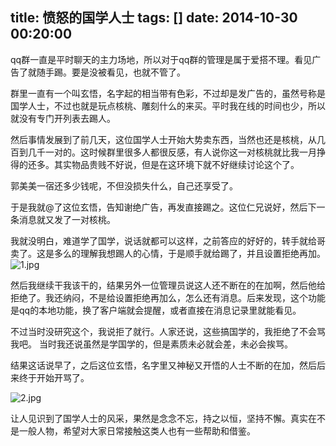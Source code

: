 title: 愤怒的国学人士
tags: []
date: 2014-10-30 00:20:00
---

qq群一直是平时聊天的主力场地，所以对于qq群的管理是属于爱搭不理。看见广告了就随手踢。要是没被看见，也就不管了。

群里一直有一个叫玄悟，名字起的相当带有色彩，不过却是发广告的，虽然号称是国学人士，不过也就是玩点核桃、雕刻什么的来买。平时我在线的时间也少，所以就没有专门开列表去踢人。

然后事情发展到了前几天，这位国学人士开始大势卖东西，当然也还是核桃，从几百到几千一对的。这时候群里很多人都很反感，有人说你这一对核桃就比我一月挣得的还多。其实物品贵贱不好说，但是在这环境下就不好继续讨论这个了。

郭美美一宿还多少钱呢，不但没损失什么，自己还享受了。
<!--more-->
于是我就@了这位玄悟，告知谢绝广告，再发直接踢之。这位仁兄说好，然后下一条消息就又发了一对核桃。

我就没明白，难道学了国学，说话就都可以这样，之前答应的好好的，转手就给哥卖了。这是多么的理解我想踢人的心情，于是顺手就给踢了，并且设置拒绝再加。![1.jpg](http://blog.fea-shine.com/usr/uploads/2014/10/2031934715.jpg)

然后我继续干我该干的，结果另外一位管理员说这人还不断在的在加啊，然后他给拒绝了。我还纳闷，不是给设置拒绝再加么，怎么还有消息。后来发现，这个功能是qq的本地功能，换了客户端就会提醒，或者直接在消息记录里就能看见。

不过当时没研究这个，我说拒了就行。人家还说，这些搞国学的，我拒绝了不会骂我吧。 当时我还说虽然是学国学的，但是素质未必就会差，未必会挨骂。

结果这话说早了，之后这位玄悟，名字里又神秘又开悟的人士不断的在加，然后后来终于开始开骂了。

![2.jpg](http://blog.fea-shine.com/usr/uploads/2014/10/3673008350.jpg)

让人见识到了国学人士的风采，果然是念念不忘，持之以恒，坚持不懈。真实在不是一般人物，希望对大家日常接触这类人也有一些帮助和借鉴。